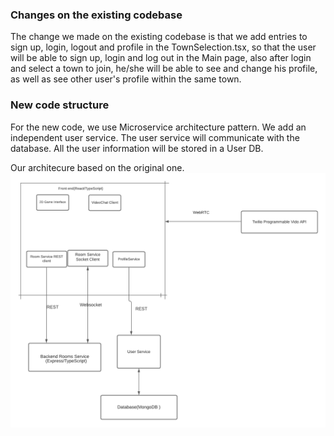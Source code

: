 ### Changes on the existing codebase

The change we made on the existing codebase is that we add entries to sign up, login, logout and profile in the TownSelection.tsx, so that the user will be able to sign up, login and log out in the Main page, also after login and select a town to join, he/she will be able to see and change his profile, as well as see other user's profile within the same town.


### New code structure

For the new code, we use Microservice architecture pattern. We add an independent user service. The user service will communicate with the database. All the user information will be stored in a User DB.

Our architecure based on the original one.
![Our Covey.Town Architecture](OurArchitectureForCoveyTown.png)